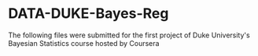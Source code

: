 # DATA-DUKE-Bayes-Reg
The following files were submitted for the first project of Duke University's Bayesian Statistics course hosted by Coursera

